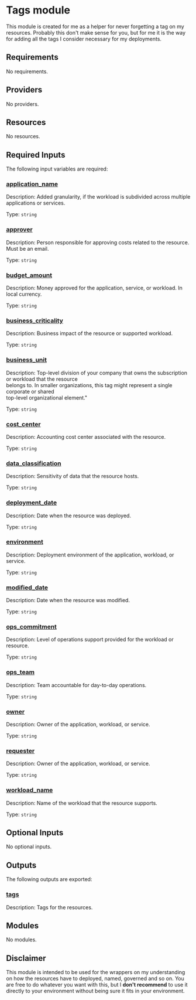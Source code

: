 <!-- BEGIN_TF_DOCS -->
# Tags module

This module is created for me as a helper for never forgetting a tag on my resources. Probably this don't make sense for you, but for me it is the way for adding all the tags I consider necessary for my deployments.

<!-- markdownlint-disable MD033 -->
## Requirements

No requirements.

## Providers

No providers.

## Resources

No resources.

<!-- markdownlint-disable MD013 -->
## Required Inputs

The following input variables are required:

### <a name="input_application_name"></a> [application\_name](#input\_application\_name)

Description: Added granularity, if the workload is subdivided across multiple applications or services.

Type: `string`

### <a name="input_approver"></a> [approver](#input\_approver)

Description: Person responsible for approving costs related to the resource. Must be an email.

Type: `string`

### <a name="input_budget_amount"></a> [budget\_amount](#input\_budget\_amount)

Description: Money approved for the application, service, or workload. In local currency.

Type: `string`

### <a name="input_business_criticality"></a> [business\_criticality](#input\_business\_criticality)

Description: Business impact of the resource or supported workload.

Type: `string`

### <a name="input_business_unit"></a> [business\_unit](#input\_business\_unit)

Description:     Top-level division of your company that owns the subscription or workload that the resource   
    belongs to. In smaller organizations, this tag might represent a single corporate or shared   
    top-level organizational element."

Type: `string`

### <a name="input_cost_center"></a> [cost\_center](#input\_cost\_center)

Description: Accounting cost center associated with the resource.

Type: `string`

### <a name="input_data_classification"></a> [data\_classification](#input\_data\_classification)

Description: Sensitivity of data that the resource hosts.

Type: `string`

### <a name="input_deployment_date"></a> [deployment\_date](#input\_deployment\_date)

Description: Date when the resource was deployed.

Type: `string`

### <a name="input_environment"></a> [environment](#input\_environment)

Description: Deployment environment of the application, workload, or service.

Type: `string`

### <a name="input_modified_date"></a> [modified\_date](#input\_modified\_date)

Description: Date when the resource was modified.

Type: `string`

### <a name="input_ops_commitment"></a> [ops\_commitment](#input\_ops\_commitment)

Description: Level of operations support provided for the workload or resource.

Type: `string`

### <a name="input_ops_team"></a> [ops\_team](#input\_ops\_team)

Description: Team accountable for day-to-day operations.

Type: `string`

### <a name="input_owner"></a> [owner](#input\_owner)

Description: Owner of the application, workload, or service.

Type: `string`

### <a name="input_requester"></a> [requester](#input\_requester)

Description: Owner of the application, workload, or service.

Type: `string`

### <a name="input_workload_name"></a> [workload\_name](#input\_workload\_name)

Description: Name of the workload that the resource supports.

Type: `string`

## Optional Inputs

No optional inputs.

## Outputs

The following outputs are exported:

### <a name="output_tags"></a> [tags](#output\_tags)

Description: Tags for the resources.

## Modules

No modules.

## Disclaimer

This module is intended to be used for the wrappers on my understanding on how the resources have to deployed, named, governed and so on. You are free to do whatever you want with this, but I **don't recommend** to use it directly to your environment without being sure it fits in your environment.
<!-- END_TF_DOCS -->